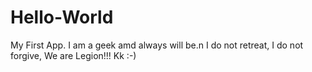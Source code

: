 # Hello-World
My First App.
I am a geek amd always will be.n  I do not retreat, I do not forgive, We are Legion!!! Kk :-)
